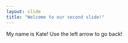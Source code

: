 ```yaml
---
layout: slide
title: "Welcome to our second slide!"
---
```

My name is Kate!
Use the left arrow to go back!
